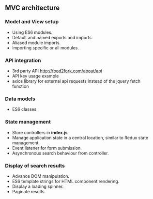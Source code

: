 ## MVC architecture

### Model and View setup
* Using ES6 modules.
* Default and named exports and imports.
* Aliased module imports.
* Importing specific or all modules.

### API integration
* 3rd party API http://food2fork.com/about/api
* API key usage example
* axios library for external api requests instead of the jquery fetch function

### Data models
* ES6 classes

### State management
* Store controllers in **index.js**
* Manage application state in a central location, similar to Redux state management.
* Event listener for form submission.
* Asynchronous search behaviour from controller.

### Display of search results
* Advance DOM manipulation.
* ES6 template strings for HTML component rendering.
* Display a loading spinner.
* Paginate results.
